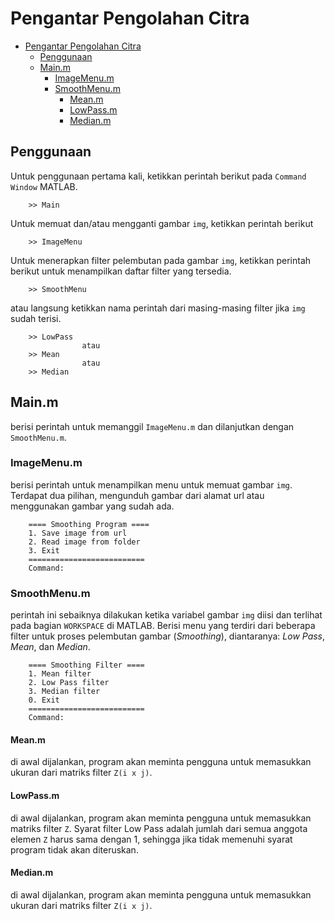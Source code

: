 # Pengantar Pengolahan Citra

- [Pengantar Pengolahan Citra](#pengantar-pengolahan-citra)
  - [Penggunaan](#penggunaan)
  - [Main.m](#mainm)
    - [ImageMenu.m](#imagemenum)
    - [SmoothMenu.m](#smoothmenum)
      - [Mean.m](#meanm)
      - [LowPass.m](#lowpassm)
      - [Median.m](#medianm)

## Penggunaan

Untuk penggunaan pertama kali, ketikkan perintah berikut pada `Command Window` MATLAB.

```
    >> Main
```

Untuk memuat dan/atau mengganti gambar `img`, ketikkan perintah berikut

```
    >> ImageMenu
```

Untuk menerapkan filter pelembutan pada gambar `img`, ketikkan perintah berikut untuk menampilkan daftar filter yang tersedia.

```
    >> SmoothMenu
```

atau langsung ketikkan nama perintah dari masing-masing filter jika `img` sudah terisi.

```
    >> LowPass
                atau
    >> Mean
                atau
    >> Median
```

## Main.m

berisi perintah untuk memanggil `ImageMenu.m` dan dilanjutkan dengan `SmoothMenu.m`.

### ImageMenu.m

berisi perintah untuk menampilkan menu untuk memuat gambar `img`. Terdapat dua pilihan, mengunduh gambar dari alamat url atau menggunakan gambar yang sudah ada.

```
    ==== Smoothing Program ====
    1. Save image from url
    2. Read image from folder
    3. Exit
    ==========================
    Command:

```

### SmoothMenu.m

perintah ini sebaiknya dilakukan ketika variabel gambar `img` diisi dan terlihat pada bagian `WORKSPACE` di MATLAB. Berisi menu yang terdiri dari beberapa filter untuk proses pelembutan gambar (_Smoothing_), diantaranya: _Low Pass_, _Mean_, dan _Median_.

```
    ==== Smoothing Filter ====
    1. Mean filter
    2. Low Pass filter
    3. Median filter
    0. Exit
    ==========================
    Command:

```

#### Mean.m

di awal dijalankan, program akan meminta pengguna untuk memasukkan ukuran dari matriks filter `Z(i x j)`.

#### LowPass.m

di awal dijalankan, program akan meminta pengguna untuk memasukkan matriks filter `Z`. Syarat filter Low Pass adalah jumlah dari semua anggota elemen `Z` harus sama dengan 1, sehingga jika tidak memenuhi syarat program tidak akan diteruskan.

#### Median.m

di awal dijalankan, program akan meminta pengguna untuk memasukkan ukuran dari matriks filter `Z(i x j)`.

